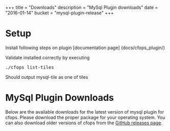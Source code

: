 +++
title = "Downloads"
description = "MySql Plugin downloads"
date = "2016-01-14"
bucket = "mysql-plugin-release"
+++

# Setup
Install following steps on plugin [documentation page] (docs/cfops_plugin/)

Validate installed correctly by executing <pre class="terminal">
./cfops list-tiles
</pre>
Should output mysql-tile as one of tiles

# MySql Plugin Downloads

Below are the available downloads for the latest version of mysql plugin for cfops. Please
download the proper package for your operating system. You can also download
older versions of cfops from the
[GitHub releases page](https://github.com/pivotalservices/cfops-mysql-plugin/releases).